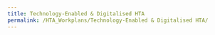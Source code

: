 ```yaml
---
title: Technology-Enabled & Digitalised HTA
permalink: /HTA_Workplans/Technology-Enabled & Digitalised HTA/
---
```


